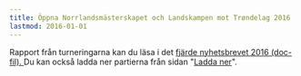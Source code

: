 ```yaml
---
title: Öppna Norrlandsmästerskapet och Landskampen mot Trøndelag 2016
lastmod: 2016-01-01
---
```


Rapport från turneringarna kan du läsa i det [fjärde nyhetsbrevet 2016 (doc-fil). ](/file/20160820/nyhetsbrev_sssf_nr4_2016.doc)Du kan också ladda ner partierna från sidan "[Ladda ner](TODO_URL(http://www.srfschack.org/Laddaner/))".